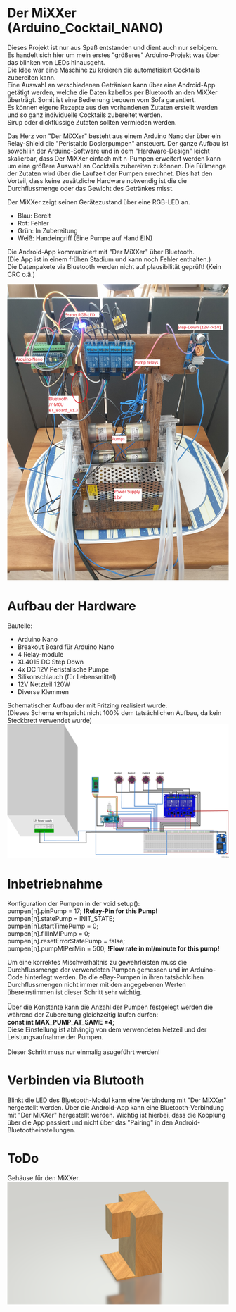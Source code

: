 # Der MiXXer (Arduino_Cocktail_NANO)

Dieses Projekt ist nur aus Spaß entstanden und dient auch nur selbigem.<br />
Es handelt sich hier um mein erstes "größeres" Arduino-Projekt was über das blinken von LEDs hinausgeht. <br />
Die Idee war eine Maschine zu kreieren die automatisiert Cocktails zubereiten kann.<br />
Eine Auswahl an verschiedenen Getränken kann über eine Android-App getätigt werden, welche die Daten kabellos per Bluetooth an den MiXXer überträgt. Somit ist eine Bedienung bequem vom Sofa garantiert.<br />
Es können eigene Rezepte aus den vorhandenen Zutaten erstellt werden und so ganz individuelle Cocktails zubereitet werden.<br />
Sirup oder dickflüssige Zutaten sollten vermieden werden.<br />

Das Herz von "Der MiXXer" besteht aus einem Arduino Nano der über ein Relay-Shield die "Peristaltic Dosierpumpen"  ansteuert.
Der ganze Aufbau ist sowohl in der Arduino-Software und in dem "Hardware-Design" leicht skalierbar, dass Der MiXXer einfach mit n-Pumpen erweitert werden kann um eine größere Auswahl an Cocktails zubereiten zukönnen. Die Füllmenge der Zutaten wird über die Laufzeit der Pumpen errechnet. Dies hat den Vorteil, dass keine zusätzliche Hardware notwendig ist die die Durchflussmenge oder das Gewicht des Getränkes misst.

Der MiXXer zeigt seinen Gerätezustand über eine RGB-LED an.
- Blau: Bereit
- Rot: Fehler
- Grün: In Zubereitung
- Weiß: Handeingriff (Eine Pumpe auf Hand EIN) 

Die Android-App kommuniziert mit "Der MiXXer" über Bluetooth.<br />
(Die App ist in einem frühen Stadium und kann noch Fehler enthalten.)<br />
Die Datenpakete via Bluetooth werden nicht auf plausibilität geprüft! (Kein CRC o.ä.)<br />

![Alt text](Media/img_1.jpg?raw=true "Title")

# Aufbau der Hardware
Bauteile:
- Arduino Nano
- Breakout Board für Arduino Nano
- 4 Relay-module
- XL4015 DC Step Down
- 4x DC 12V Peristalische Pumpe
- Silikonschlauch (für Lebensmittel)
- 12V Netzteil 120W
- Diverse Klemmen

Schematischer Aufbau der mit Fritzing realisiert wurde.<br />
(Dieses Schema entspricht nicht 100% dem tatsächlichen Aufbau, da kein Steckbrett verwendet wurde)<br />
![Alt text](Media/DerMiXXer_Steckplatine.png?raw=true "Steckplatine")


# Inbetriebnahme

Konfiguration der Pumpen in der void setup():<br />
pumpen[n].pinPump = 17; **!Relay-Pin for this Pump!**<br />
pumpen[n].statePump = INIT_STATE;<br />
pumpen[n].startTimePump = 0;<br />
pumpen[n].fillInMlPump = 0;<br />
pumpen[n].resetErrorStatePump = false;<br />
pumpen[n].pumpMlPerMin = 500; **!Flow rate in ml/minute for this pump!** <br />

Um eine korrektes Mischverhältnis zu gewehrleisten muss die Durchflussmenge der verwendeten Pumpen gemessen und im Arduino-Code hinterlegt werden. Da die eBay-Pumpen in ihren tatsächlcihen Durchflussmengen nicht immer mit den angegebenen Werten übereinstimmen ist dieser Schritt sehr wichtig.<br />
<br />
Über die Konstante kann die Anzahl der Pumpen festgelegt werden die während der Zubereitung gleichzeitig laufen durfen:<br />
**const int MAX_PUMP_AT_SAME =4;**<br />
Diese Einstellung ist abhängig von dem verwendeten Netzeil und der Leistungsaufnahme der Pumpen.<br />
<br />
Dieser Schritt muss nur einmalig asugeführt werden!

# Verbinden via Blutooth

Blinkt die LED des Bluetooth-Modul kann eine Verbindung mit "Der MiXXer" hergestellt werden. 
Über die Android-App kann eine Bluetooth-Verbindung mit "Der MiXXer" hergestellt werden.
Wichtig ist hierbei, dass die Kopplung über die App passiert und nicht über das "Pairing" in den Android-Bluetootheinstellungen.
# ToDo
Gehäuse für den MiXXer.
![Alt text](Media/Case.png?raw=true "Gehäuse")

